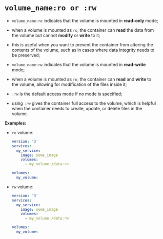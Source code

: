 # `volume_name:ro or :rw`

- `volume_name:ro` indicates that the volume is mounted in **read-only** mode;
- when a volume is mounted as `ro`, the container can **read** the data from the volume but cannot **modify** or **write** to it;
- this is useful when you want to prevent the container from altering the contents of the volume, such as in cases where data integrity needs to be preserved;
 

- `volume_name:rw` indicates that the volume is mounted in **read-write** mode;
- when a volume is mounted as `rw`, the container can **read** and **write** to the volume, allowing for modification of the files inside it;
- `:rw` is the default access mode if no mode is specified;
 

- using `:rw` gives the container full access to the volume, which is helpful when the container needs to create, update, or delete files in the volume.

**Examples:**

- `ro` volume:

    ```yaml
    version: '3'
    services:
      my_service:
        image: some_image
        volumes:
          - my_volume:/data:ro
    
    volumes:
      my_volume:
    ```

- `rw` volume:

    ```yaml
    version: '3'
    services:
      my_service:
        image: some_image
        volumes:
          - my_volume:/data:rw
    
    volumes:
      my_volume:
    ```
